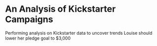 # An Analysis of Kickstarter Campaigns
Performing analysis on Kickstarter data to uncover trends
Louise should lower her pledge goal to $3,000
